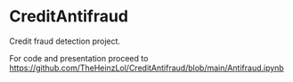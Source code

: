 # CreditAntifraud
Credit fraud detection project.

For code and presentation proceed to https://github.com/TheHeinzLol/CreditAntifraud/blob/main/Antifraud.ipynb
